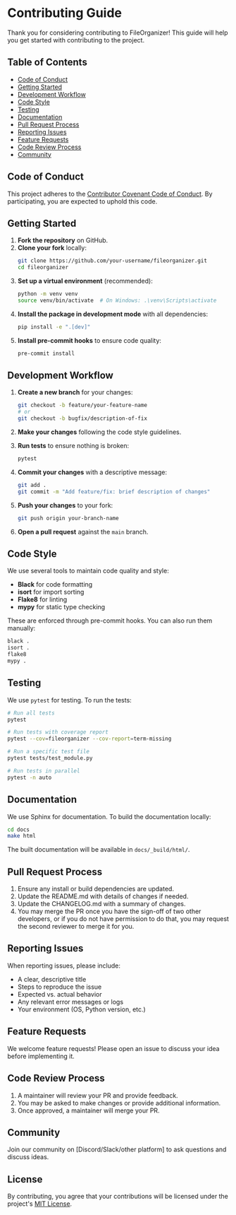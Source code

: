 # Contributing Guide

Thank you for considering contributing to FileOrganizer! This guide will help you get started with contributing to the project.

## Table of Contents

- [Code of Conduct](#code-of-conduct)
- [Getting Started](#getting-started)
- [Development Workflow](#development-workflow)
- [Code Style](#code-style)
- [Testing](#testing)
- [Documentation](#documentation)
- [Pull Request Process](#pull-request-process)
- [Reporting Issues](#reporting-issues)
- [Feature Requests](#feature-requests)
- [Code Review Process](#code-review-process)
- [Community](#community)

## Code of Conduct

This project adheres to the [Contributor Covenant Code of Conduct](CODE_OF_CONDUCT.md). By participating, you are expected to uphold this code.

## Getting Started

1. **Fork the repository** on GitHub.
2. **Clone your fork** locally:
   ```bash
   git clone https://github.com/your-username/fileorganizer.git
   cd fileorganizer
   ```
3. **Set up a virtual environment** (recommended):
   ```bash
   python -m venv venv
   source venv/bin/activate  # On Windows: .\venv\Scripts\activate
   ```
4. **Install the package in development mode** with all dependencies:
   ```bash
   pip install -e ".[dev]"
   ```
5. **Install pre-commit hooks** to ensure code quality:
   ```bash
   pre-commit install
   ```

## Development Workflow

1. **Create a new branch** for your changes:
   ```bash
   git checkout -b feature/your-feature-name
   # or
   git checkout -b bugfix/description-of-fix
   ```

2. **Make your changes** following the code style guidelines.

3. **Run tests** to ensure nothing is broken:
   ```bash
   pytest
   ```

4. **Commit your changes** with a descriptive message:
   ```bash
   git add .
   git commit -m "Add feature/fix: brief description of changes"
   ```

5. **Push your changes** to your fork:
   ```bash
   git push origin your-branch-name
   ```

6. **Open a pull request** against the `main` branch.

## Code Style

We use several tools to maintain code quality and style:

- **Black** for code formatting
- **isort** for import sorting
- **Flake8** for linting
- **mypy** for static type checking

These are enforced through pre-commit hooks. You can also run them manually:

```bash
black .
isort .
flake8
mypy .
```

## Testing

We use `pytest` for testing. To run the tests:

```bash
# Run all tests
pytest

# Run tests with coverage report
pytest --cov=fileorganizer --cov-report=term-missing

# Run a specific test file
pytest tests/test_module.py

# Run tests in parallel
pytest -n auto
```

## Documentation

We use Sphinx for documentation. To build the documentation locally:

```bash
cd docs
make html
```

The built documentation will be available in `docs/_build/html/`.

## Pull Request Process

1. Ensure any install or build dependencies are updated.
2. Update the README.md with details of changes if needed.
3. Update the CHANGELOG.md with a summary of changes.
4. You may merge the PR once you have the sign-off of two other developers, or if you do not have permission to do that, you may request the second reviewer to merge it for you.

## Reporting Issues

When reporting issues, please include:

- A clear, descriptive title
- Steps to reproduce the issue
- Expected vs. actual behavior
- Any relevant error messages or logs
- Your environment (OS, Python version, etc.)

## Feature Requests

We welcome feature requests! Please open an issue to discuss your idea before implementing it.

## Code Review Process

1. A maintainer will review your PR and provide feedback.
2. You may be asked to make changes or provide additional information.
3. Once approved, a maintainer will merge your PR.

## Community

Join our community on [Discord/Slack/other platform] to ask questions and discuss ideas.

## License

By contributing, you agree that your contributions will be licensed under the project's [MIT License](LICENSE).
